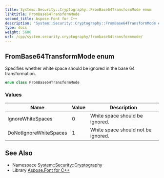 ```yaml
---
title: System::Security::Cryptography::FromBase64TransformMode enum
linktitle: FromBase64TransformMode
second_title: Aspose.Font for C++
description: 'System::Security::Cryptography::FromBase64TransformMode enum. Specifies whether white space should be ignored in the base 64 transformation in C++.'
type: docs
weight: 5600
url: /cpp/system.security.cryptography/frombase64transformmode/
---
```

## FromBase64TransformMode enum


Specifies whether white space should be ignored in the base 64 transformation.

```cpp
enum class FromBase64TransformMode
```

### Values

| Name | Value | Description |
| --- | --- | --- |
| IgnoreWhiteSpaces | 0 | White space should be ignored. |
| DoNotIgnoreWhiteSpaces | 1 | White space should not be ignored. |

## See Also

* Namespace [System::Security::Cryptography](../)
* Library [Aspose.Font for C++](../../)
